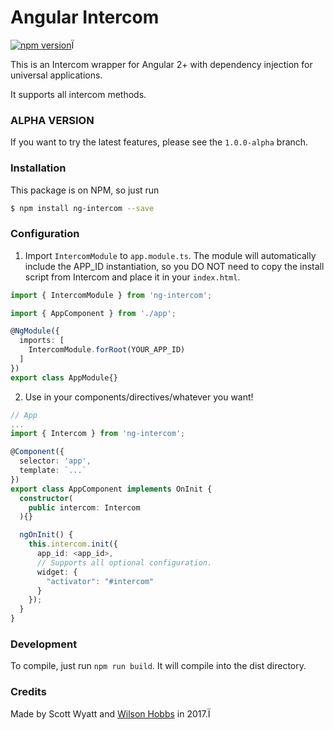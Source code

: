 # Angular Intercom

[![npm version](https://badge.fury.io/js/ng-intercom.svg)](https://badge.fury.io/js/ng-intercom)Ï

This is an Intercom wrapper for Angular 2+ with dependency injection for universal applications.

It supports all intercom methods.

### ALPHA VERSION
If you want to try the latest features, please see the `1.0.0-alpha` branch.

### Installation

This package is on NPM, so just run
 ```sh
$ npm install ng-intercom --save
 ```

### Configuration

1. Import `IntercomModule` to `app.module.ts`. The module will automatically include the APP_ID instantiation, so you DO NOT need to copy the install script from Intercom and place it in your `index.html`.

```ts
import { IntercomModule } from 'ng-intercom';

import { AppComponent } from './app';

@NgModule({
  imports: [
    IntercomModule.forRoot(YOUR_APP_ID)
  ]
})
export class AppModule{}
```

2. Use in your components/directives/whatever you want!

```ts
// App
...
import { Intercom } from 'ng-intercom';

@Component({
  selector: 'app',
  template: `...`
})
export class AppComponent implements OnInit {
  constructor(
    public intercom: Intercom
  ){}

  ngOnInit() {
    this.intercom.init({
      app_id: <app_id>,
      // Supports all optional configuration.
      widget: {
        "activator": "#intercom" 
      }
    });
  }
}
```

### Development
To compile, just run `npm run build`. It will compile into the dist directory. 

### Credits
Made by Scott Wyatt and [Wilson Hobbs](https://www.twitter.com/wbhob) in 2017.Ï
